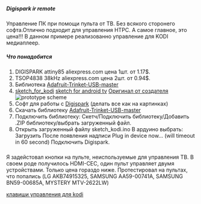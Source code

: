 ##### Digispark ir remote
Управление ПК при помощи пульта от ТВ. Без всякого сторонего софта.Отлично подходит для управления HTPC. А самое главное, это цена!!!
В данном примере реализованно управление для KODI медиаплеер.

##### Что понадобится
1. DIGISPARK attiny85 aliexpress.com цена 1шт. от 1.17$.  
2. TSOP4838 38kHz aliexpress.com цена 2шт. от 0.94$.  
3. Библиотека [Adafruit-Trinket-USB-master](https://github.com/maltsevvv/Digispark-ir-remote/raw/master/TrinketHidCombo/TrinketHidCombo.zip)  
4. [sketch_for_kodi](https://raw.githubusercontent.com/maltsevvv/Digispark-ir-remote/master/TrinketHidCombo/sketch_kodi.ino)
   [sketch for android tv](https://raw.githubusercontent.com/maltsevvv/Digispark-ir-remote/master/TrinketHidCombo/Android_remote.ino)
[Оригинал от создателя](http://arduino.ru/forum/proekty/ik-distantsionnoe-upravlenie-kompom-cherez-digispark)  
![prototype scheme](https://github.com/maltsevvv/Digispark-ir-remote/blob/master/Digispark%2BTSOP.png)  
5. Софт для работы с [Digispark](https://digistump.com/wiki/digispark/tutorials/connecting) (делать все как на картинках)  
6. Скачать библиотеку [Adafruit-Trinket-USB-master](https://github.com/maltsevvv/Digispark-ir-remote/raw/master/TrinketHidCombo/TrinketHidCombo.zip)  
7. Подключить библиотеку:
Скетч/Подключить библиотеку/Добавить .ZIP библиотеку/выбрать загруженный файл.
8. Открыть загруженный файлу sketch_kodi.ino
В ардуино выбрать: Загрузить
После появления надписи Plug in device now... (will timeout in 60 second)
Подключить Digispark.
#####
Я задейстовал кнопки на пульте, неиспользуемые для управления ТВ. 
В своем роде получилось HDMI-CEC, один пульт управляет двумя устройствами. Только цена гораздо ниже.
Протестировал на пультах, что попались (LG AKB74915325, SAMSUNG AA59-00741A, SAMSUNG BN59-00685A, MYSTERY MTV-2622LW)

[клавиши управления для kodi](http://kodi.wiki/view/keyboard_controls)
